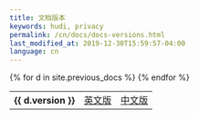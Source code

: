 ```yaml
---
title: 文档版本
keywords: hudi, privacy
permalink: /cn/docs/docs-versions.html
last_modified_at: 2019-12-30T15:59:57-04:00
language: cn
---
```


<table>
    <tbody>
      {% for d in site.previous_docs %}
        <tr>
            <th>{{ d.version }}</th>
            <td><a href="{{ d.en }}">英文版</a></td>
            <td><a href="{{ d.cn }}">中文版</a></td>
        </tr>
      {% endfor %}
    </tbody>
</table>
